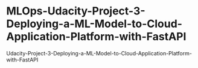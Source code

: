 # MLOps-Udacity-Project-3-Deploying-a-ML-Model-to-Cloud-Application-Platform-with-FastAPI
Udacity-Project-3-Deploying-a-ML-Model-to-Cloud-Application-Platform-with-FastAPI
